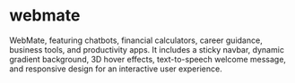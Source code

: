 # webmate  
WebMate, featuring chatbots, financial calculators, career guidance, business tools, and productivity apps. It includes a sticky navbar, dynamic gradient background, 3D hover effects, text-to-speech welcome message, and responsive design for an interactive user experience.
